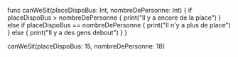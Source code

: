 func canWeSit(placeDispoBus: Int, nombreDePersonne: Int) {
if placeDispoBus > nombreDePersonne
{
print("Il y a encore de la place")
} 
else if placeDispoBus == nombreDePersonne {
print("Il n'y a plus de place")
} 
else {
print("Il y a des gens debout")
}
}

canWeSit(placeDispoBus: 15, nombreDePersonne: 18)
